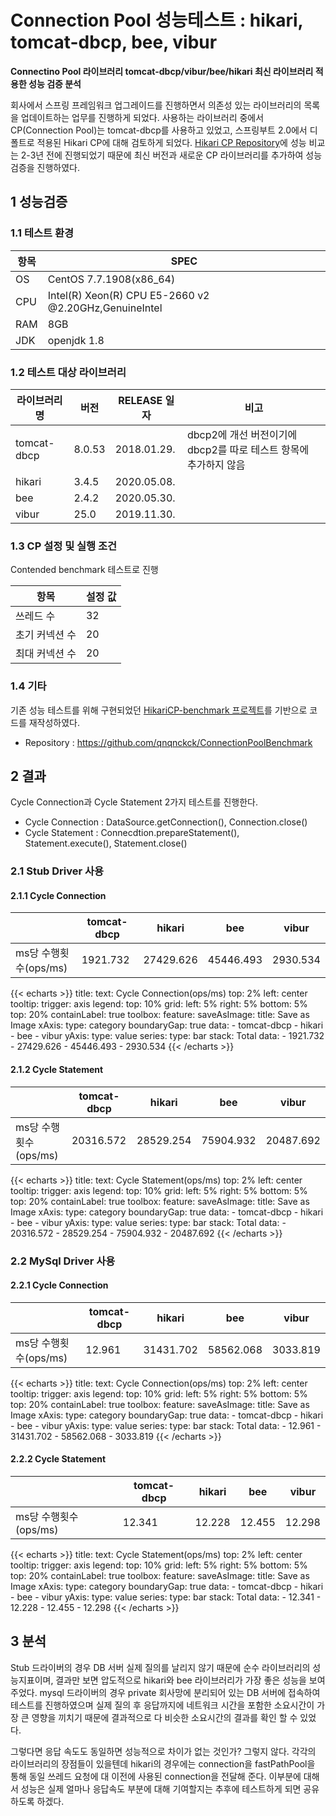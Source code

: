 # Connection Pool 성능테스트 : hikari, tomcat-dbcp, bee, vibur

**Connectino Pool 라이브러리 tomcat-dbcp/vibur/bee/hikari 최신 라이브러리 적용한 성능 검증 분석**
<!--more-->

 회사에서 스프링 프레임워크 업그레이드를 진행하면서 의존성 있는 라이브러리의 목록을 업데이트하는 업무를 진행하게 되었다. 사용하는 라이브러리 중에서 CP(Connection Pool)는 tomcat-dbcp를 사용하고 있었고, 스프링부트 2.0에서 디폴트로 적용된 Hikari CP에 대해 검토하게 되었다. [Hikari CP Repository](https://github.com/brettwooldridge/HikariCP)에 성능 비교는 2-3년 전에 진행되었기 때문에 최신 버전과 새로운 CP 라이브러리를 추가하여 성능검증을 진행하였다.


## 1 성능검증 
### 1.1 테스트 환경

| 항목 | SPEC |
| ------ | ----------- | 
| OS | CentOS 7.7.1908(x86_64) |  
| CPU | Intel(R) Xeon(R) CPU E5-2660 v2 @2.20GHz,GenuineIntel |
| RAM | 8GB |
| JDK | openjdk 1.8 |

### 1.2 테스트 대상 라이브러리
| 라이브러리명 | 버전 | RELEASE 일자 | 비고 |
| ------ | ----------- | ----- | -----|
| tomcat-dbcp | 8.0.53 | 2018.01.29. | dbcp2에 개선 버전이기에 dbcp2를 따로 테스트 항목에 추가하지 않음 |
| hikari | 3.4.5 | 2020.05.08. | |
| bee | 2.4.2 | 2020.05.30. | |
| vibur | 25.0 | 2019.11.30. | |

### 1.3 CP 설정 및 실행 조건
 Contended benchmark 테스트로 진행 

| 항목 | 설정 값 |
| ------ | ----------- |
| 쓰레드 수 | 32 |
| 초기 커넥션 수 | 20 |
| 최대 커넥션 수 | 20 |

### 1.4 기타 
기존 성능 테스트를 위해 구현되었던 [HikariCP-benchmark 프로젝트](https://github.com/brettwooldridge/HikariCP-benchmark)를 기반으로 코드를 재작성하였다. 
* Repository : https://github.com/qnqnckck/ConnectionPoolBenchmark


## 2 결과
 Cycle Connection과 Cycle Statement 2가지 테스트를 진행한다.
 * Cycle Connection : DataSource.getConnection(), Connection.close()
 * Cycle Statement : Connecdtion.prepareStatement(), Statement.execute(), Statement.close()
 
### 2.1 Stub Driver 사용
#### 2.1.1 Cycle Connection

| | tomcat-dbcp | hikari | bee | vibur |
| ------ | ----------- | ----| ----| ---|
| ms당 수행횟수(ops/ms) | 1921.732 | 27429.626 | 45446.493 | 2930.534 |

{{< echarts >}} 
title:
    text: Cycle Connection(ops/ms)
    top: 2%
    left: center
tooltip:
    trigger: axis
legend:
    top: 10%
grid:
    left: 5%
    right: 5%
    bottom: 5%
    top: 20%
    containLabel: true
toolbox:
    feature:
        saveAsImage:
            title: Save as Image
xAxis:
    type: category
    boundaryGap: true
    data:
        - tomcat-dbcp
        - hikari
        - bee
        - vibur
yAxis:
    type: value
series:
      type: bar
      stack: Total
      data:
          - 1921.732
          - 27429.626
          - 45446.493
          - 2930.534
{{< /echarts >}}

#### 2.1.2 Cycle Statement
| | tomcat-dbcp | hikari | bee | vibur |
| ------ | ----------- | ----| ----| ---|
| ms당 수행횟수(ops/ms) | 20316.572 | 28529.254 | 75904.932 | 20487.692 |

{{< echarts >}}
title:
    text: Cycle Statement(ops/ms)
    top: 2%
    left: center
tooltip:
    trigger: axis
legend:
    top: 10%
grid:
    left: 5%
    right: 5%
    bottom: 5%
    top: 20%
    containLabel: true
toolbox:
    feature:
        saveAsImage:
            title: Save as Image
xAxis:
    type: category
    boundaryGap: true
    data:
        - tomcat-dbcp
        - hikari
        - bee
        - vibur
yAxis:
    type: value
series:
      type: bar
      stack: Total
      data:
          - 20316.572
          - 28529.254
          - 75904.932
          - 20487.692
{{< /echarts >}}

### 2.2 MySql Driver 사용
#### 2.2.1 Cycle Connection

| | tomcat-dbcp | hikari | bee | vibur |
| ------ | ----------- | ----| ----| ---|
| ms당 수행횟수(ops/ms) | 12.961 | 31431.702 | 58562.068 | 3033.819 |

{{< echarts >}}
title:
    text: Cycle Connection(ops/ms)
    top: 2%
    left: center
tooltip:
    trigger: axis
legend:
    top: 10%
grid:
    left: 5%
    right: 5%
    bottom: 5%
    top: 20%
    containLabel: true
toolbox:
    feature:
        saveAsImage:
            title: Save as Image
xAxis:
    type: category
    boundaryGap: true
    data:
        - tomcat-dbcp
        - hikari
        - bee
        - vibur
yAxis:
    type: value
series:
      type: bar
      stack: Total
      data:
          - 12.961
          - 31431.702
          - 58562.068 
          - 3033.819
{{< /echarts >}}


#### 2.2.2 Cycle Statement
| | tomcat-dbcp | hikari | bee | vibur |
| ------ | ----------- | ----| ----| ---|
| ms당 수행횟수(ops/ms) | 12.341 | 12.228 | 12.455 | 12.298 |

 {{< echarts >}}
title:
    text: Cycle Statement(ops/ms)
    top: 2%
    left: center
tooltip:
    trigger: axis
legend:
    top: 10%
grid:
    left: 5%
    right: 5%
    bottom: 5%
    top: 20%
    containLabel: true
toolbox:
    feature:
        saveAsImage:
            title: Save as Image
xAxis:
    type: category
    boundaryGap: true
    data:
        - tomcat-dbcp
        - hikari
        - bee
        - vibur
yAxis:
    type: value
series:
      type: bar
      stack: Total
      data:
          - 12.341
          - 12.228 
          - 12.455
          - 12.298 
{{< /echarts >}}

## 3 분석
 Stub 드라이버의 경우 DB 서버 실제 질의를 날리지 않기 때문에 순수 라이브러리의 성능지표이며, 결과만 보면 압도적으로 hikari와 bee 라이브러리가 가장 좋은 성능을 보여주었다. mysql 드라이버의 경우 private 회사망에 분리되어 있는 DB 서버에 접속하여 테스트를 진행하였으며 실제 질의 후 응답까지에 네트워크 시간을 포함한 소요시간이 가장 큰 영향을 끼치기 때문에 결과적으로 다 비슷한 소요시간의 결과를 확인 할 수 있었다.

 그렇다면 응답 속도도 동일하면 성능적으로 차이가 없는 것인가? 그렇지 않다. 각각의 라이브러리의 장점들이 있을텐데 hikari의 경우에는 connection을 fastPathPool을 통해 동일 쓰레드 요청에 대 이전에 사용된 connection을 전달해 준다. 이부분에 대해서 성능은 실제 얼마나 응답속도 부분에 대해 기여할지는 추후에 테스트하게 되면 공유 하도록 하겠다. 
